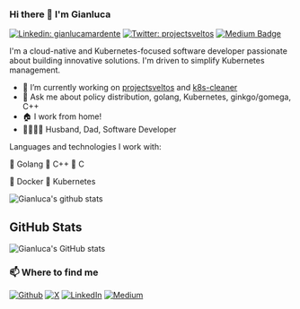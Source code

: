 ### Hi there 👋 I'm Gianluca

[![Linkedin: gianlucamardente](https://img.shields.io/badge/-gianlucamardente-blue?style=flat-square&logo=Linkedin&logoColor=white&link=https://www.linkedin.com/in/gianlucamardente/)](https://www.linkedin.com/in/gianlucamardente/)
[![Twitter: projectsveltos](https://img.shields.io/twitter/follow/projectsveltos?style=social)](https://twitter.com/projectsveltos)
[![Medium Badge](https://img.shields.io/badge/-@gianluca.mardente-03a57a?style=flat-square&labelColor=000000&logo=Medium&link=https://medium.com/@gianluca.mardente/)](https://medium.com/@gianluca.mardente)

I'm a cloud-native and Kubernetes-focused software developer passionate about building innovative solutions.  I'm driven to simplify Kubernetes management. 

- 🔭 I’m currently working on [projectsveltos](https://github.com/projectsveltos) and [k8s-cleaner](https://github.com/gianlucam76/k8s-cleaner)
- 💬 Ask me about policy distribution, golang, Kubernetes, ginkgo/gomega, C++
- 🏠 I work from home!
- 👨‍👩‍👦‍👦 Husband, Dad, Software Developer

Languages and technologies I work with:

🌟 Golang 🌟 C++ 🌟 C 

🌟 Docker 🌟 Kubernetes 

![Gianluca's github stats](https://komarev.com/ghpvc/?username=gianlucam76)

## GitHub Stats
![Gianluca's GitHub stats](https://github-readme-stats.vercel.app/api?username=gianlucam76&show_icons=true&theme=dark)

<h3>📫 Where to find me</h3>
<p><a href="https://github.com/gianlucam76" target="_blank"><img alt="Github" src="https://img.shields.io/badge/GitHub-%2312100E.svg?&style=for-the-badge&logo=Github&logoColor=white" /></a> <a href="https://twitter.com/projectsveltos" target="_blank"><img alt="X" src="https://img.shields.io/badge/twitter-%231DA1F2.svg?&style=for-the-badge&logo=twitter&logoColor=white" /></a> <a href="https://www.linkedin.com/in/gianlucamardente" target="_blank"><img alt="LinkedIn" src="https://img.shields.io/badge/linkedin-%230077B5.svg?&style=for-the-badge&logo=linkedin&logoColor=white" /></a> <a href="https://medium.com/@gianluca.mardente" target="_blank"><img alt="Medium" src="https://img.shields.io/badge/medium-%2312100E.svg?&style=for-the-badge&logo=medium&logoColor=white" /></a>
</p>

